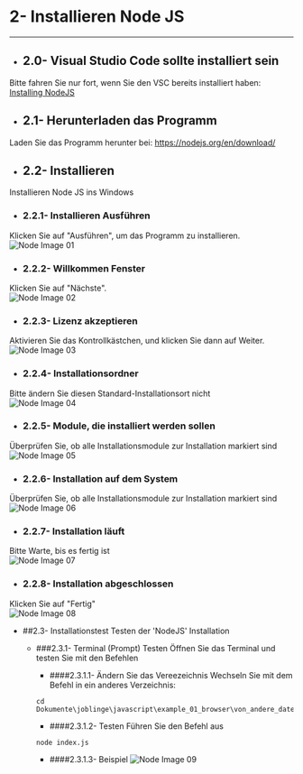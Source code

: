 # 2- Installieren Node JS
----

- ## 2.0- Visual Studio Code sollte installiert sein
Bitte fahren Sie nur fort, wenn Sie den VSC bereits installiert haben:
[Installing NodeJS](../vsc/README.md)

- ## 2.1- Herunterladen das Programm
Laden Sie das Programm herunter bei:
https://nodejs.org/en/download/

- ## 2.2- Installieren
Installieren Node JS ins Windows

  - ### 2.2.1- Installieren Ausführen
  Klicken Sie auf "Ausführen", um das Programm zu installieren.
  ![Node Image 01](pics/node_01.PNG?raw=true "Node Image 01")

  - ### 2.2.2- Willkommen Fenster
  Klicken Sie auf "Nächste".                   
  ![Node Image 02](pics/node_02.PNG?raw=true "Node Image 02")

  - ### 2.2.3- Lizenz akzeptieren
  Aktivieren Sie das Kontrollkästchen, und klicken Sie dann auf Weiter.
  ![Node Image 03](pics/node_03.PNG?raw=true "Node Image 03")

  - ### 2.2.4- Installationsordner
  Bitte ändern Sie diesen Standard-Installationsort nicht               
  ![Node Image 04](pics/node_04.PNG?raw=true "Node Image 04")

  - ### 2.2.5- Module, die installiert werden sollen
  Überprüfen Sie, ob alle Installationsmodule zur Installation markiert sind
  ![Node Image 05](pics/node_05.PNG?raw=true "Node Image 05")

  - ### 2.2.6- Installation auf dem System
  Überprüfen Sie, ob alle Installationsmodule zur Installation markiert sind
  ![Node Image 06](pics/node_06.PNG?raw=true "Node Image 06")

  - ### 2.2.7- Installation läuft
  Bitte Warte, bis es fertig ist        
  ![Node Image 07](pics/node_07.PNG?raw=true "Node Image 07")

  - ### 2.2.8- Installation abgeschlossen
  Klicken Sie auf "Fertig"             
  ![Node Image 08](pics/node_08.PNG?raw=true "Node Image 08")

- ##2.3- Installationstest
Testen der 'NodeJS' Installation

  - ###2.3.1- Terminal (Prompt) Testen
  Öffnen Sie das Terminal und testen Sie mit den Befehlen

    - ####2.3.1.1- Ändern Sie das Vereezeichnis
    Wechseln Sie mit dem Befehl in ein anderes Verzeichnis:
    ```
    cd Dokumente\joblinge\javascript\example_01_browser\von_andere_datei\
    ```

    - ####2.3.1.2- Testen
    Führen Sie den Befehl aus
    ```
    node index.js
    ```

    - ####2.3.1.3- Beispiel
    ![Node Image 09](pics/node_09.PNG?raw=true "Node Image 09")
